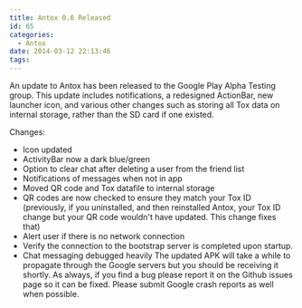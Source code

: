 ```yaml
---
title: Antox 0.6 Released
id: 65
categories:
  - Antox
date: 2014-03-12 22:13:46
tags:
---
```


An update to Antox has been released to the Google Play Alpha Testing group. This update includes notifications, a redesigned ActionBar, new launcher icon, and various other changes such as storing all Tox data on internal storage, rather than the SD card if one existed.

Changes:

*   Icon updated
*   ActivityBar now a dark blue/green
*   Option to clear chat after deleting a user from the friend list
*   Notifications of messages when not in app
*   Moved QR code and Tox datafile to internal storage
*   QR codes are now checked to ensure they match your Tox ID (previously, if you uninstalled, and then reinstalled Antox, your Tox ID change but your QR code wouldn't have updated. This change fixes that)
*   Alert user if there is no network connection
*   Verify the connection to the bootstrap server is completed upon startup.
*   Chat messaging debugged heavily
The updated APK will take a while to propagate through the Google servers but you should be receiving it shortly. As always, if you find a bug please report it on the Github issues page so it can be fixed. Please submit Google crash reports as well when possible.
